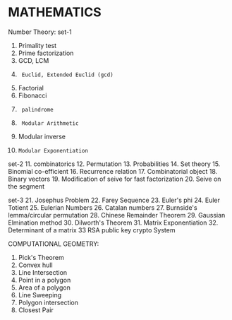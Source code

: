 MATHEMATICS
============

Number Theory:
set-1
1.	Primality test
2.	Prime factorization
3.	GCD, LCM
4.      Euclid, Extended Euclid (gcd)
5.	Factorial
6.	Fibonacci
7.      palindrome
8.      Modular Arithmetic
9.	Modular inverse
10.     Modular Exponentiation

set-2
11.     combinatorics
12.     Permutation
13.     Probabilities
14.     Set theory
15.     Binomial co-efficient
16.     Recurrence relation
17.     Combinatorial object
18.     Binary vectors
19.     Modification of seive for fast factorization
20.     Seive on the segment	

set-3
21.	Josephus Problem
22.	Farey Sequence
23.	Euler's phi
24.     Euler Totient
25.     Eulerian Numbers
26.	Catalan numbers
27.	Burnside's lemma/circular permutation
28.	Chinese Remainder Theorem
29.	Gaussian Elmination method
30.	Dilworth's Theorem
31.	Matrix Exponentiation
32.	Determinant of a matrix
33	RSA public key crypto System

COMPUTATIONAL GEOMETRY:
1.	Pick's Theorem
2.	Convex hull
3.	Line Intersection
4.	Point in a polygon
5.	Area of a polygon
6.	Line Sweeping
7.	Polygon intersection
8.	Closest Pair
